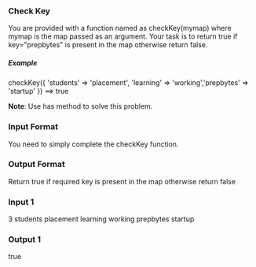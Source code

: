 ### Check Key

You are provided with a function named as checkKey(mymap) where mymap is the map passed as an argument.
Your task is to return true if key="prepbytes" is present in the map otherwise return false.

##### Example
checkKey({ 'students' => 'placement', 'learning' => 'working','prepbytes' => 'startup' }) ==> true 

**Note**: Use has method to solve this problem.

### Input Format

You need to simply complete the checkKey function.

### Output Format
Return true if required key is present in the map otherwise return false

### Input 1
3
students placement
learning working
prepbytes startup

### Output 1
true
